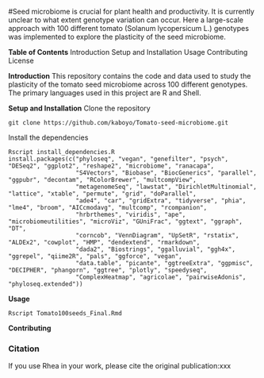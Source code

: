 #Seed microbiome is crucial for plant health and productivity. It is currently unclear to what extent genotype variation can occur. Here a large-scale approach with 100 different tomato (Solanum lycopersicum L.) genotypes was implemented to explore the plasticity of the seed microbiome.

**Table of Contents**
Introduction
Setup and Installation
Usage
Contributing
License

**Introduction**
This repository contains the code and data used to study the plasticity of the tomato seed microbiome across 100 different genotypes. The primary languages used in this project are R and Shell.

**Setup and Installation**
Clone the repository

```
git clone https://github.com/kaboyo/Tomato-seed-microbiome.git
```

Install the dependencies

```
Rscript install_dependencies.R
install.packages(c("phyloseq", "vegan", "genefilter", "psych", "DESeq2", "ggplot2", "reshape2", "microbiome", "ranacapa", 
                   "S4Vectors", "Biobase", "BiocGenerics", "parallel", "ggpubr", "decontam", "RColorBrewer", "multcompView", 
                   "metagenomeSeq", "lawstat", "DirichletMultinomial", "lattice", "xtable", "permute", "grid", "doParallel", 
                   "ade4", "car", "gridExtra", "tidyverse", "phia", "lme4", "broom", "AICcmodavg", "multcomp", "rcompanion", 
                   "hrbrthemes", "viridis", "ape", "microbiomeutilities", "microViz", "GUniFrac", "ggtext", "ggraph", "DT", 
                   "corncob", "VennDiagram", "UpSetR", "rstatix", "ALDEx2", "cowplot", "HMP", "dendextend", "rmarkdown", 
                   "dada2", "Biostrings", "ggalluvial", "ggh4x", "ggrepel", "qiime2R", "pals", "ggforce", "vegan", 
                   "data.table", "picante", "ggtreeExtra", "ggpmisc", "DECIPHER", "phangorn", "ggtree", "plotly", "speedyseq", 
                   "ComplexHeatmap", "agricolae", "pairwiseAdonis", "phyloseq.extended"))
```

**Usage**
```
Rscript Tomato100seeds_Final.Rmd
```


**Contributing**    



### Citation

If you use Rhea in your work, please cite the original publication:xxx


